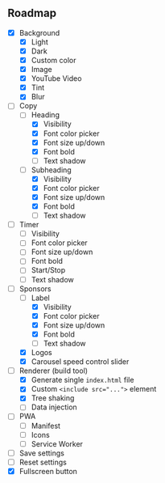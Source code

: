 ## Roadmap

- [x] Background
    - [x] Light
    - [x] Dark
    - [x] Custom color
    - [x] Image
    - [x] YouTube Video
    - [x] Tint
    - [x] Blur
- [ ] Copy
    - [ ] Heading
        - [x] Visibility
        - [x] Font color picker
        - [x] Font size up/down
        - [x] Font bold
        - [ ] Text shadow
    - [ ] Subheading
        - [x] Visibility
        - [x] Font color picker
        - [x] Font size up/down
        - [x] Font bold
        - [ ] Text shadow
- [ ] Timer
    - [ ] Visibility
    - [ ] Font color picker
    - [ ] Font size up/down
    - [ ] Font bold
    - [ ] Start/Stop
    - [ ] Text shadow
- [ ] Sponsors
    - [ ] Label
        - [x] Visibility
        - [x] Font color picker
        - [x] Font size up/down
        - [x] Font bold
        - [ ] Text shadow
    - [x] Logos
    - [x] Carousel speed control slider
- [ ] Renderer (build tool)
    - [x] Generate single `index.html` file
    - [x] Custom `<include src="...">` element
    - [x] Tree shaking
    - [ ] Data injection
- [ ] PWA
    - [ ] Manifest
    - [ ] Icons
    - [ ] Service Worker
- [ ] Save settings
- [ ] Reset settings
- [x] Fullscreen button
